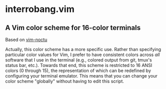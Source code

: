 # interrobang.vim

## A Vim color scheme for 16-color terminals

Based on [vim-noctu][2]

Actually, this color scheme has a more specific use. Rather than specifying
particular color values for Vim, I prefer to have consistent colors across
*all* software that I use in the terminal (e.g., colored output from git,
tmux's status bar, etc.). Towards that end, this scheme is restricted to 16
ANSI colors (0 through 15), the representation of which can be redefined by
configuring your terminal emulator. This means that you can change your color
scheme "globally" without having to edit this script.

[2]: https://github.com/noahfrederick/vim-noctu
